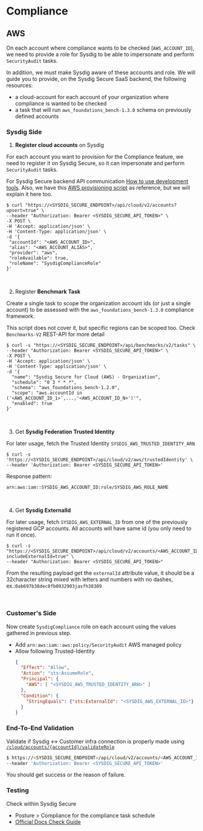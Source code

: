 # Compliance


## AWS
On each account where compliance wants to be checked (`AWS_ACCOUNT_ID`), we need to provide a role for Sysdig to be able to impersonate and perform `SecurityAudit` tasks.

In addition, we must make Sysdig aware of these accounts and role.
We will guide you to provide, on the Sysdig Secure SaaS backend, the following resources:
- a cloud-account for each account of your organization where compliance is wanted to be checked
- a task that will run `aws_foundations_bench-1.3.0` schema on previously defined accounts

### Sysdig Side

1. **Register cloud accounts** on Sysdig

For each account you want to provision for the Compliance feature, we need to register it on Sysdig Secure, so
it can impersonate and perform `SecurityAudit` tasks.

For Sysdig Secure backend API communication [How to use development tools](https://docs.sysdig.com/en/docs/developer-tools/). Also, we have this [AWS provisioning script](./utils/sysdig_cloud_compliance_provisioning.sh) as reference, but we will explain it here too.
```shell
$ curl "https://<SYSDIG_SECURE_ENDPOINT>/api/cloud/v2/accounts?upsert=true" \
--header "Authorization: Bearer <SYSDIG_SECURE_API_TOKEN>" \
-X POST \
-H 'Accept: application/json' \
-H 'Content-Type: application/json' \
-d '{
 "accountId": "<AWS_ACCOUNT_ID>",
 "alias": "<AWS_ACCOUNT_ALIAS>",
 "provider": "aws",
 "roleAvailable": true,
 "roleName": "SysdigComplianceRole"
}'
```
<br/>

2. Register **Benchmark Task**

Create a single task to scope the organization account ids (or just a single account) to be assessed with the
`aws_foundations_bench-1.3.0` compliance framework.

This script does not cover it, but specific regions can be scoped too. Check `Benchmarks-V2` REST-API for more detail
```shell
$ curl -s "https://<SYSDIG_SECURE_ENDPOINT>/api/benchmarks/v2/tasks" \
--header "Authorization: Bearer <SYSDIG_SECURE_API_TOKEN>" \
-X POST \
-H 'Accept: application/json' \
-H 'Content-Type: application/json' \
-d '{
  "name": "Sysdig Secure for Cloud (AWS) - Organization",
  "schedule": "0 3 * * *",
  "schema": "aws_foundations_bench-1.2.0",
  "scope": "aws.accountId in ('<AWS_ACCOUNT_ID_1>',...,'<AWS_ACCOUNT_ID_N>')'",
  "enabled": true
}'
```

<br/>

3. Get **Sysdig Federation Trusted Identity**

For later usage, fetch the Trusted Identity `SYSDIG_AWS_TRUSTED_IDENTITY_ARN`

```shell
$ curl -s 'https://<SYSDIG_SECURE_ENDPOINT>/api/cloud/v2/aws/trustedIdentity' \
--header 'Authorization: Bearer <SYSDIG_SECURE_API_TOKEN>'
```

   Response pattern:
```shell
arn:aws:iam::SYSDIG_AWS_ACCOUNT_ID:role/SYSDIG_AWS_ROLE_NAME
```

<br/>

4. Get **Sysdig ExternalId**

For later usage, fetch `SYSDIG_AWS_EXTERNAL_ID` from one of the previously registered GCP accounts. All accounts will have same id (you only need to run it once).
```shell
$ curl -s "https://<SYSDIG_SECURE_ENDPOINT>/api/cloud/v2/accounts/<AWS_ACCOUNT_ID>?includeExternalId=true" \
--header "Authorization: Bearer <SYSDIG_SECURE_API_TOKEN>"
```
From the resulting payload get the `externalId` attribute value, it should be a 32character string mixed with letters and numbers with no dashes, ex.:`0ab697b38dec8fb0932903jasfh38309`

<br/>

### Customer's Side

Now create `SysdigCompliance` role on each account using the values gathered in previous step.
  - Add `arn:aws:iam::aws:policy/SecurityAudit` AWS managed policy
  - Allow following Trusted-Identity
    ```json
    {
      "Effect": "Allow",
      "Action": "sts:AssumeRole",
      "Principal": {
        "AWS": [ "<SYSDIG_AWS_TRUSTED_IDENTITY_ARN>" ]
      },
      "Condition": {
        "StringEquals": {"sts:ExternalId": "<SYSDIG_AWS_EXTERNAL_ID>"}
      }
    }
    ```

### End-To-End Validation

Validate if Sysdig <-> Customer infra connection is properly made using [`/cloud/accounts/{accountId}/validateRole`](https://secure.sysdig.com/swagger.html#tag/Cloud/paths/~1api~1cloud~1v2~1accounts~1{accountId}~1validateRole/get)

```bash
$ https://<SYSDIG_SECURE_ENDPOINT>/api/cloud/v2/accounts/<AWS_ACCOUNT_ID>/validateRole \
--header 'Authorization: Bearer <SYSDIG_SECURE_API_TOKEN>'
```

You should get success or the reason of failure.


### Testing

Check within Sysdig Secure
- Posture > Compliance  for the compliance task schedule
- [Official Docs Check Guide](https://docs.sysdig.com/en/docs/installation/sysdig-secure-for-cloud/deploy-sysdig-secure-for-cloud-on-aws/#confirm-the-services-are-working)
